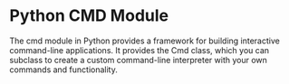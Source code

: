 # Python CMD Module

The cmd module in Python provides a framework for building interactive command-line applications. It provides the Cmd class, which you can subclass to create a custom command-line interpreter with your own commands and functionality.
